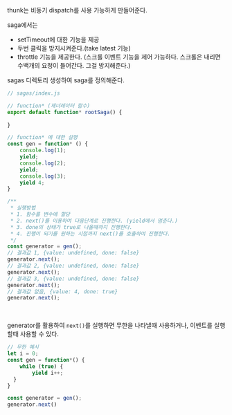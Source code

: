 thunk는 비동기 dispatch를 사용 가능하게 만들어준다.

saga에서는 
- setTimeout에 대한 기능을 제공
- 두번 클릭을 방지시켜준다.(take latest 기능)
- throttle 기능을 제공한다. (스크롤 이벤트 기능을 제어 가능하다. 스크롤은 내리면 수백개의 요청이 들어간다. 그걸 방지해준다.)

sagas 디렉토리 생성하여 saga를 정의해준다.
```javascript
// sagas/index.js

// function* (제너레이터 함수)
export default function* rootSaga() {
	
}
```

```javascript
// function* 에 대한 설명
const gen = function* () {
	console.log(1);
	yield;
	console.log(2);
	yield;
	console.log(3);
	yield 4;
}

/**
 * 실행방법 
 * 1. 함수를 변수에 할당
 * 2. next()를 이용하여 다음단계로 진행한다. (yield에서 멈춘다.)
 * 3. done의 상태가 true로 나올때까지 진행한다.
 * 4. 진행이 되기를 원하는 시점까지 next()를 호출하여 진행한다.
 */
const generator = gen();
// 결과값 1, {value: undefined, done: false}
generator.next();
// 결과값 2, {value: undefined, done: false}
generator.next();
// 결과값 3, {value: undefined, done: false}
generator.next();
// 결과값 없음, {value: 4, done: true}
generator.next();
```

<br>

generator를 활용하여 `next()`를 실행하면 무한을 나타낼때 사용하거나, 이벤트를 실행할때 사용할 수 있다.
```javascript
// 무한 예시
let i = 0;
const gen = function*() {
	while (true) {
		yield i++;
  }
}

const generator = gen();
generator.next()
```